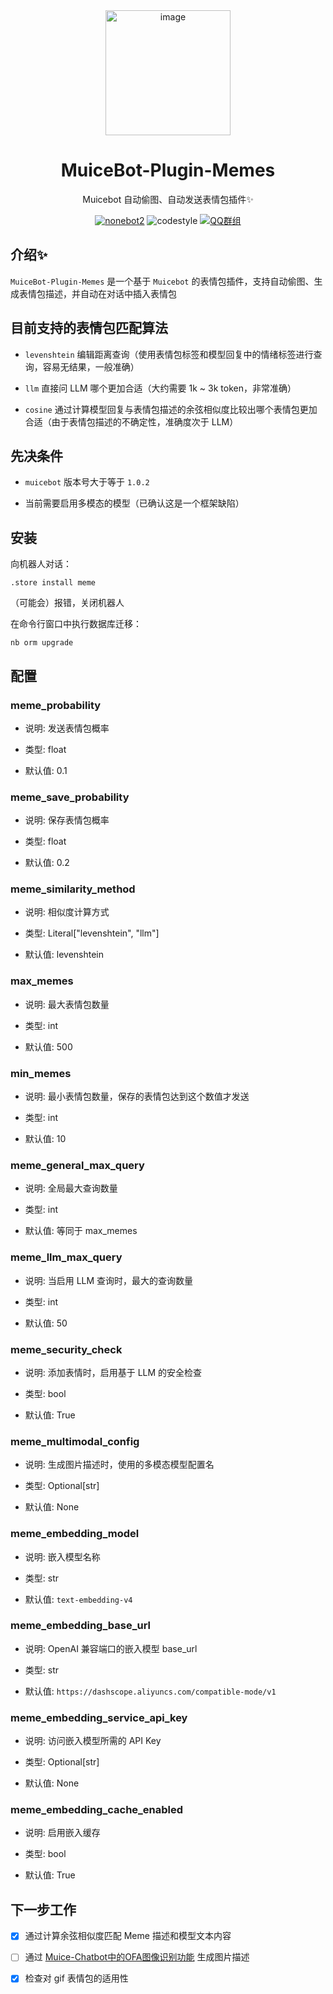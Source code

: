 <div align=center>
  <img width=200 src="https://bot.snowy.moe/logo.png"  alt="image"/>
  <h1 align="center">MuiceBot-Plugin-Memes</h1>
  <p align="center">Muicebot 自动偷图、自动发送表情包插件✨</p>
</div>
<div align=center>
  <a href="https://nonebot.dev/"><img src="https://img.shields.io/badge/nonebot-2-red" alt="nonebot2"></a>
  <img src="https://img.shields.io/badge/Code%20Style-Black-121110.svg" alt="codestyle">
  <a href='https://qm.qq.com/q/lhUBw6Gcdq'><img src="https://img.shields.io/badge/QQ群-MuiceHouse-blue" alt="QQ群组"></a>
</div>

## 介绍✨

`MuiceBot-Plugin-Memes` 是一个基于 `Muicebot` 的表情包插件，支持自动偷图、生成表情包描述，并自动在对话中插入表情包

## 目前支持的表情包匹配算法

- `levenshtein` 编辑距离查询（使用表情包标签和模型回复中的情绪标签进行查询，容易无结果，一般准确）

- `llm` 直接问 LLM 哪个更加合适（大约需要 1k ~ 3k token，非常准确）

- `cosine` 通过计算模型回复与表情包描述的余弦相似度比较出哪个表情包更加合适（由于表情包描述的不确定性，准确度次于 LLM）

## 先决条件

- `muicebot` 版本号大于等于 `1.0.2`

- 当前需要启用多模态的模型（已确认这是一个框架缺陷）

## 安装

向机器人对话：

```
.store install meme
```

（可能会）报错，关闭机器人

在命令行窗口中执行数据库迁移：

```shell
nb orm upgrade
```

## 配置

### meme_probability

- 说明: 发送表情包概率

- 类型: float

- 默认值: 0.1

### meme_save_probability

- 说明: 保存表情包概率

- 类型: float

- 默认值: 0.2

### meme_similarity_method

- 说明: 相似度计算方式

- 类型: Literal["levenshtein", "llm"]

- 默认值: levenshtein

### max_memes

- 说明: 最大表情包数量

- 类型: int

- 默认值: 500

### min_memes

- 说明: 最小表情包数量，保存的表情包达到这个数值才发送

- 类型: int

- 默认值: 10

### meme_general_max_query

- 说明: 全局最大查询数量

- 类型: int

- 默认值: 等同于 max_memes

### meme_llm_max_query

- 说明: 当启用 LLM 查询时，最大的查询数量

- 类型: int

- 默认值: 50

### meme_security_check

- 说明: 添加表情时，启用基于 LLM 的安全检查

- 类型: bool

- 默认值: True

### meme_multimodal_config

- 说明: 生成图片描述时，使用的多模态模型配置名

- 类型: Optional[str]

- 默认值: None

### meme_embedding_model

- 说明: 嵌入模型名称

- 类型: str

- 默认值: `text-embedding-v4`

### meme_embedding_base_url

- 说明: OpenAI 兼容端口的嵌入模型 base_url

- 类型: str

- 默认值: `https://dashscope.aliyuncs.com/compatible-mode/v1`


### meme_embedding_service_api_key

- 说明: 访问嵌入模型所需的 API Key

- 类型: Optional[str]

- 默认值: None

### meme_embedding_cache_enabled

- 说明: 启用嵌入缓存

- 类型: bool

- 默认值: True


## 下一步工作

- [X] 通过计算余弦相似度匹配 Meme 描述和模型文本内容

- [ ] 通过 [Muice-Chatbot中的OFA图像识别功能](https://github.com/Moemu/Muice-Chatbot/blob/main/docs/other_func.md#ofa-%E5%9B%BE%E5%83%8F%E8%AF%86%E5%88%AB%E8%AF%86%E5%88%AB--%E5%8F%91%E9%80%81%E8%A1%A8%E6%83%85%E5%8C%85) 生成图片描述

- [X] 检查对 gif 表情包的适用性
